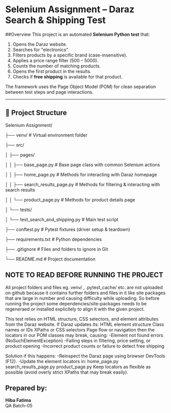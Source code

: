 # Selenium Assignment – Daraz Search & Shipping Test

##Overview
This project is an automated **Selenium Python test** that:
1. Opens the Daraz website.
2. Searches for "electronics".
3. Filters products by a specific brand (case-insensitive).
4. Applies a price range filter (500 – 5000).
5. Counts the number of matching products.
6. Opens the first product in the results.
7. Checks if **free shipping** is available for that product.

The framework uses the Page Object Model (POM) for clean separation between test steps and page interactions.

---
## 📂 Project Structure
Selenium Assignment/

├── venv/                              # Virtual environment folder

├── src/

│   ├── pages/

│   │   ├── base_page.py               # Base page class with common Selenium actions

│   │   ├── home_page.py               # Methods for interacting with Daraz homepage

│   │   ├── search_results_page.py     # Methods for filtering & interacting with search results

│   │   └── product_page.py            # Methods for product details page

│   └── tests/

│       └── test_search_and_shipping.py # Main test script

├── conftest.py                        # Pytest fixtures (driver setup & teardown)

├── requirements.txt                   # Python dependencies

├── .gitignore                         # Files and folders to ignore in Git

└── README.md                          # Project documentation


## NOTE TO READ BEFORE RUNNING THE PROJECT
All project folders and files eg. venv/ , .pytest_cache/ etc. are not uploaded on github because it contains further folders and files in it like site packages that are large in number and causing difficulty while uploading.
So before running the project some dependencies/site-packages needs to be regeneraed or installed explicitely to align it with the given project.

This test relies on HTML structure, CSS selectors, and element attributes from the Daraz website.
If Daraz updates its:
HTML element structure
Class names or IDs
XPaths or CSS selectors
Page flow or navigation
then the locators in our POM classes may break, causing:
-Element not found errors (NoSuchElementException)
-Failing steps in filtering, price setting, or product opening
-Incorrect product counts or failure to detect free shipping

Solution if this happens:
-Reinspect the Daraz page using browser DevTools (F12).
-Update the element locators in:
  home_page.py
  search_results_page.py
  product_page.py
Keep locators as flexible as possible (avoid overly strict XPaths that may break easily).

## Prepared by:
**Hiba Fatima**  
QA Batch-05
